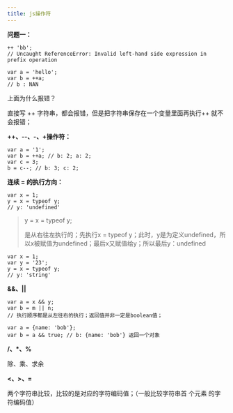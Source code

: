 ```yaml
---
title: js操作符
---
```




**问题一：**

```
++ 'bb';
// Uncaught ReferenceError: Invalid left-hand side expression in prefix operation
```

```
var a = 'hello';
var b = ++a;
// b : NAN
```

上面为什么报错？

直接写 ++ 字符串，都会报错，但是把字符串保存在一个变量里面再执行++ 就不会报错；



**++、--、-、+操作符：**

```
var a = '1';
var b = ++a; // b: 2; a: 2;
var c = 3;
b = c--; // b: 3; c: 2;
```

**连续 = 的执行方向：**

```
var x = 1;
y = x = typeof y;
// y: 'undefined'
```

> y = x = typeof y;
>
> 是从右往左执行的；先执行x = typeof y；此时，y是为定义undefined，所以x被赋值为undefined；最后x又赋值给y；所以最后y：undefined


```
var x = 1;
var y = '23';
y = x = typeof y;
// y: 'string'
```



**&&、||**

```
var a = x && y;
var b = m || n;
// 执行顺序都是从左往右的执行；返回值并非一定是boolean值；

var a = {name: 'bob'};
var b = a && true; // b: {name: 'bob'} 返回一个对象
```



**/、*、%**

除、乘、求余



**<、>、=**

两个字符串比较，比较的是对应的字符编码值；（一般比较字符串首 个元素 的字符编码值）

